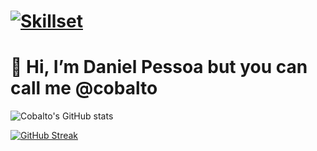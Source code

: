 # [![Skillset](https://skillicons.dev/icons?i=visualstudio,vscode,dotnet,cs,py,mongo,mysql,postgres,redis,azure,aws,docker,github,gitlab,git,linux&perline=27)](https://cobalto.dev)

# 👋 Hi, I’m Daniel Pessoa but you can call me @cobalto

![Cobalto's GitHub stats](https://github-readme-stats.vercel.app/api?username=cobalto&show_icons=true&theme=transparent&count_private=true&hide_border=true)

[![GitHub Streak](https://streak-stats.demolab.com?user=cobalto&theme=cobalt&hide_border=true&date_format=%5BY.%5Dn.j&mode=weekly)](#)
